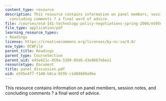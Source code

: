 ```yaml
---
content_type: resource
description: This resource contains information on panel members, session notes, and
  concluding comments ? a final word of advice.
file: /courses/esd-141-technology-policy-negotiations-spring-2006/e595e477f140b8ca9295c1d88609a9be_panel_discussion.pdf
file_type: application/pdf
learning_resource_types:
- Readings
license: https://creativecommons.org/licenses/by-nc-sa/4.0/
ocw_type: OCWFile
parent_title: Readings
parent_type: CourseSection
parent_uid: e45e421c-d50a-5389-05d6-d3e8087e6ea1
resourcetype: Document
title: panel_discussion.pdf
uid: e595e477-f140-b8ca-9295-c1d88609a9be
---
```

This resource contains information on panel members, session notes, and concluding comments ? a final word of advice.